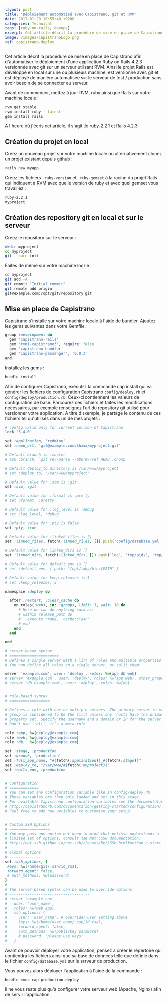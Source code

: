 ```yaml
---
layout: post
title: "Déploiement automatisé avec Capistrano, git et RVM"
date: 2017-01-20 10:55:40 +0200
categories: Technical
tags: [ruby-on-rails, devops]
excerpt: Cet article décrit la procédure de mise en place de Capistrano afin d'automatiser le déploiement d'une application Ruby on Rails.
image: /images/CapistranoLogo.png
ref: capistrano-deploy
---
```


Cet article décrit la procédure de mise en place de Capistrano afin d'automatiser le déploiement d'une application Ruby on Rails 4.2.3 versionnée avec git sur un serveur utilisant RVM.
Ainsi le projet Rails est développé en local sur une ou plusieurs machine, est versionné avec git et est déployé de manière automatisée sur le serveur de test / production sans avoir besoin de se connecter au serveur.

Avant de commencer, mettez à jour RVM, ruby ainsi que Rails sur votre machine locale :

```bash
rvm get stable
rvm install ruby --latest
gem install rails
```

A l'heure où j'écris cet article, il s'agit de ruby-2.2.1 et Rails 4.2.3

Création du projet en local
------------------------

Créez un nouveau projet sur votre machine locale ou alternativement clonez un projet existant depuis github :

```bash
rails new myapp
```

Créez les fichiers `.ruby-version` et `.ruby-gemset` à la racine du projet Rails qui indiquent à RVM avec quelle version de ruby et avec quel gemset vous travaillez :

```bash
ruby-2.2.1
myproject
```

Création des repository git en local et sur le serveur
----------------------------------------------------------

Créez le repository sur le serveur :

```bash
mkdir myproject
cd myproject
git --bare init
```

Faites de même sur votre machine locale :

```bash
cd myproject
git add -A
git commit "Initial commit"
git remote add origin
git@example.com:/opt/git/repository.git
```

Mise en place de Capistrano
---------------------------

Capistrano s'installe sur votre machine locale à l'aide de bundler.
Ajoutez les gems suivantes dans votre Gemfile :

```ruby
group :development do
  gem 'capistrano-rails'
  gem 'rvm1-capistrano3', require: false
  gem 'capistrano-bundler'
  gem 'capistrano-passenger', '0.0.2'
end
```

Installez les gems :

```bash
bundle install
```

Afin de configurer Capistrano, exécutez la commande cap install qui va générer les fichiers de configuration Capistrano `config/deploy.rb` et `config/deploy/production.rb`.
Ceux-ci contiennent les valeurs de configuration de base.
Parcourez ces fichiers et faites les modifications nécessaires, par exemple renseignez l'url du repository git utilisé pour versionner votre application.
A titre d'exemple, je partage le contenu de ces fichiers tel qu'utilisés dans un de mes projets :

```ruby
# config valid only for current version of Capistrano
lock '3.4.0'

set :application, 'redmine'
set :repo_url, 'git@example.com:khawa/myproject.git'

# Default branch is :master
# ask :branch, `git rev-parse --abbrev-ref HEAD`.chomp

# Default deploy_to directory is /var/www/myproject
# set :deploy_to, '/var/www/myproject'

# Default value for :scm is :git
set :scm, :git

# Default value for :format is :pretty
# set :format, :pretty

# Default value for :log_level is :debug
# set :log_level, :debug

# Default value for :pty is false
set :pty, true

# Default value for :linked_files is []
set :linked_files, fetch(:linked_files, []).push('config/database.yml', 'config/configuration.yml')

# Default value for linked_dirs is []
set :linked_dirs, fetch(:linked_dirs, []).push('log', 'tmp/pids', 'tmp/cache', 'tmp/sockets', 'vendor/bundle', 'public/system')

# Default value for default_env is {}
# set :default_env, { path: "/opt/ruby/bin:$PATH" }

# Default value for keep_releases is 5
# set :keep_releases, 5

namespace :deploy do

  after :restart, :clear_cache do
    on roles(:web), in: :groups, limit: 3, wait: 10 do
      # Here we can do anything such as:
      # within release_path do
      #   execute :rake, 'cache:clear'
      # end
    end
  end

end

# server-based syntax
# ======================
# Defines a single server with a list of roles and multiple properties.
# You can define all roles on a single server, or split them:

server 'example.com', user: 'deploy', roles: %w{app db web}
# server 'example.com', user: 'deploy', roles: %w{app web}, other_property: :other_value
# server 'db.example.com', user: 'deploy', roles: %w{db}


# role-based syntax
# ==================

# Defines a role with one or multiple servers. The primary server in each
# group is considered to be the first unless any  hosts have the primary
# property set. Specify the username and a domain or IP for the server.
# Don't use `:all`, it's a meta role.

role :app, %w{deploy@example.com}
role :web, %w{deploy@example.com}
role :db,  %w{deploy@example.com}

set :stage, :production
set :branch, 'production'
set :full_app_name, "#{fetch(:application)}_#{fetch(:stage)}"
set :deploy_to, "/var/www/#{fetch(:myproject)}"
set :rails_env, :production


# Configuration
# =============
# You can set any configuration variable like in config/deploy.rb
# These variables are then only loaded and set in this stage.
# For available Capistrano configuration variables see the documentation page.
# http://capistranorb.com/documentation/getting-started/configuration/
# Feel free to add new variables to customise your setup.


# Custom SSH Options
# ==================
# You may pass any option but keep in mind that net/ssh understands a
# limited set of options, consult the Net::SSH documentation.
# http://net-ssh.github.io/net-ssh/classes/Net/SSH.html#method-c-start
#
# Global options
# --------------
set :ssh_options, {
 keys: %w(/home/git/.ssh/id_rsa),
 forward_agent: false,
 # auth_methods: %w(password)
}
#
# The server-based syntax can be used to override options:
# ------------------------------------
# server 'example.com',
#   user: 'user_name',
#   roles: %w{web app},
#   ssh_options: {
#     user: 'user_name', # overrides user setting above
#     keys: %w(/home/user_name/.ssh/id_rsa),
#     forward_agent: false,
#     auth_methods: %w(publickey password)
#     # password: 'please use keys'
#   }
```

Avant de pouvoir déployer votre application, pensez à créer le répertoire qui contiendra les fichiers ainsi que sa base de données telle que définie dans le fichier `config/database.yml` sur le serveur de production.

Vous pouvez alors déployer l'application à l'aide de la commande :

```bash
bundle exec cap production deploy
```

Il ne vous reste plus qu'a configurer votre serveur web (Apache, Nginx) afin de servir l'application.
